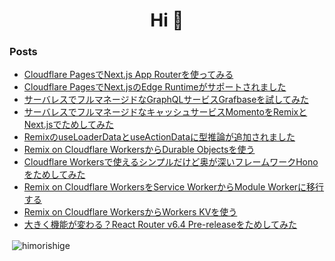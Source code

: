 <h1 align="center">Hi 👋</h1>

### Posts
<!-- BLOG-POST-LIST:START -->
- [Cloudflare PagesでNext.js App Routerを使ってみる](https://zenn.dev/microcms/articles/1b4331eca6e512)
- [Cloudflare PagesでNext.jsのEdge Runtimeがサポートされました](https://dev.classmethod.jp/articles/cloudflare-pages-support-nextjs-edge-runtime/)
- [サーバレスでフルマネージドなGraphQLサービスGrafbaseを試してみた](https://dev.classmethod.jp/articles/intro-grafbase/)
- [サーバレスでフルマネージドなキャッシュサービスMomentoをRemixとNext.jsでためしてみた](https://dev.classmethod.jp/articles/remix-with-momento/)
- [RemixのuseLoaderDataとuseActionDataに型推論が追加されました](https://dev.classmethod.jp/articles/remix-change-v1-6-5/)
- [Remix on Cloudflare WorkersからDurable Objectsを使う](https://dev.classmethod.jp/articles/remix-on-cloudflare-workers-w-durable-objects/)
- [Cloudflare Workersで使えるシンプルだけど奥が深いフレームワークHonoをためしてみた](https://dev.classmethod.jp/articles/hono-on-cloudflare-workers/)
- [Remix on Cloudflare WorkersをService WorkerからModule Workerに移行する](https://dev.classmethod.jp/articles/remix-on-cloudflare-module-workers/)
- [Remix on Cloudflare WorkersからWorkers KVを使う](https://dev.classmethod.jp/articles/remix-on-cloudflare-workers-w-kv/)
- [大きく機能が変わる？React Router v6.4 Pre-releaseをためしてみた](https://dev.classmethod.jp/articles/react-router-v64-preview/)
<!-- BLOG-POST-LIST:END -->

<p>&nbsp;<img align="center" src="https://github-readme-stats.vercel.app/api?username=himorishige&show_icons=true&locale=en" alt="himorishige" /></p>
